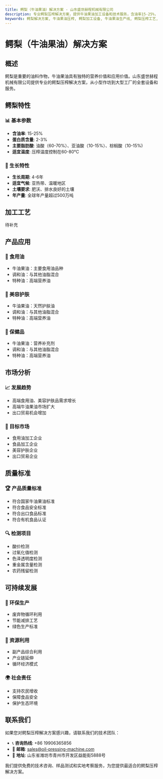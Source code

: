```yaml
---
title: 鳄梨（牛油果油）解决方案 - 山东盛世赫程机械有限公司
description: 专业鳄梨压榨解决方案，提供牛油果油加工设备和技术服务，含油率15-25%，富含油酸，满足高端食用油和美容护肤品需求。
keywords: 鳄梨解决方案, 牛油果油压榨, 鳄梨加工设备, 牛油果油生产线, 鳄梨压榨工艺, 鳄梨压榨机, 牛油果油提取, 鳄梨油料加工, 牛油果油压榨设备, 牛油果油生产设备
---
```


# 鳄梨（牛油果油）解决方案

## 概述

鳄梨是重要的油料作物，牛油果油具有独特的营养价值和应用价值。山东盛世赫程机械有限公司提供专业的鳄梨压榨解决方案，从小型作坊到大型工厂的全套设备和服务。

## 鳄梨特性

### 📊 基本参数
- **含油率**: 15-25%
- **蛋白质含量**: 2-3%
- **主要脂肪酸**: 油酸（60-70%）、亚油酸（10-15%）、棕榈酸（10-15%)
- **适宜温度**: 压榨温度控制在60-80℃

### 🌱 生长特性
- **生长周期**: 4-6年
- **适宜气候**: 亚热带、温暖地区
- **土壤要求**: 肥沃、排水良好的土壤
- **年产量**: 全球年产量超过500万吨

## 加工工艺
待补充



## 产品应用

### 🍳 食用油
- 牛油果油：主要食用油品种
- 调和油：与其他油脂混合
- 特种油：高端营养油

### 💄 美容护肤
- 牛油果油：天然护肤油
- 调和油：与其他油脂混合
- 特种油：高端营养油

### 💊 保健品
- 牛油果油：营养补充剂
- 调和油：与其他油脂混合
- 特种油：高端营养油

## 市场分析

### 📈 发展趋势
- 高端食用油、美容护肤品需求增长
- 高端牛油果油市场扩大
- 出口贸易机会增加

### 🎯 目标市场
- 食用油加工企业
- 食品加工企业
- 美容护肤企业
- 出口贸易企业



## 质量标准

### 🏆 产品质量标准
- 符合国家牛油果油标准
- 符合食品安全标准
- 符合出口食品标准
- 符合有机食品认证

### 🔍 检测项目
- 酸价检测
- 过氧化值检测
- 色泽透明度检测
- 重金属含量检测
- 农药残留检测

## 可持续发展

### 🌱 环保生产
- 废弃物循环利用
- 节能减排工艺
- 绿色生产标准

### 🔄 资源利用
- 副产品综合利用
- 产业链延伸
- 循环经济模式

### 🌍 社会责任
- 支持农民增收
- 保障食品安全
- 保护生态环境

## 联系我们

如果您对鳄梨压榨解决方案感兴趣，请联系我们的技术团队：

- 📞 **咨询热线**: +86 19906365856
- 📧 **邮箱**: sales@oil-pressing-machine.com
- 📍 **地址**: 山东省潍坊市青州市开发区益能街5888号

我们提供免费的技术咨询、样品测试和实地考察服务，为您提供最适合的鳄梨压榨解决方案。